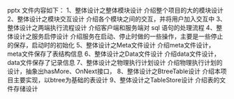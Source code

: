pptx 文件内容如下：
1、整体设计之整体模块设计
介绍整个项目的大的模块设计
2、整体设计之模块交互设计
介绍各个模块之间的交互，并将用户加入交互中
3、整体设计之两端执行流程设计
介绍客户端和服务端对 sql 语句的处理流程
4、整体设计之服务启停设计
介绍服务在启动、停止时做的一些操作，主要是一些停止的保存，启动时的初始化
5、整体设计之Meta文件设计
介绍meta文件设计，meta文件保存了表结构信息
6、整体设计之Data文件设计
介绍data文件设计，data文件保存了记录信息
7、整体设计之物理执行计划设计
介绍物理执行计划的设计，抽象出hasMore、OnNext接口，
8、整体设计之BtreeTable设计
介绍本项目主要实现，以btree为基础的表设计
9、整体设计之TableStore设计
介绍表的文件存储设计